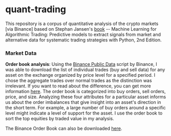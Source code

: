 # quant-trading
This repository is a corpus of quantitative analysis of the crypto markets [via Binance] based on Stephan Jansen's [book](https://www.amazon.com/Machine-Learning-Algorithmic-Trading-alternative/dp/1839217715) -- Machine Learning for Algorithmic Trading: Predictive models to extract signals from market and alternative data for systematic trading strategies with Python, 2nd Edition.

### Market Data
**Order book analysis**: Using the [Binance Public Data](https://github.com/binance/binance-public-data/) script by Binance, I was able to download the list of individual trades (buy and sell data) for any asset on the exchange organized by price level for a specified period. I chose the aggregate trades over normal trades as the distinction was irrelevant. If you want to read about the difference, you can get more information [here](https://www.reddit.com/r/BinanceExchange/comments/8sangq/api_what_is_the_difference_between_aggtrades_and/e102l7x/).
The order book is categorized into buy orders, sell orders, price, and size. Analyzing these four attributes for a particular asset informs us about the order imbalances that give insight into an asset's direction in the short term. For example, a large number of buy orders around a specific level might indicate a level of support for the asset. I use the order book to sort the top equities by traded value in my analysis.

The Binance Order Book can also be downloaded [here](https://data.binance.vision/).
